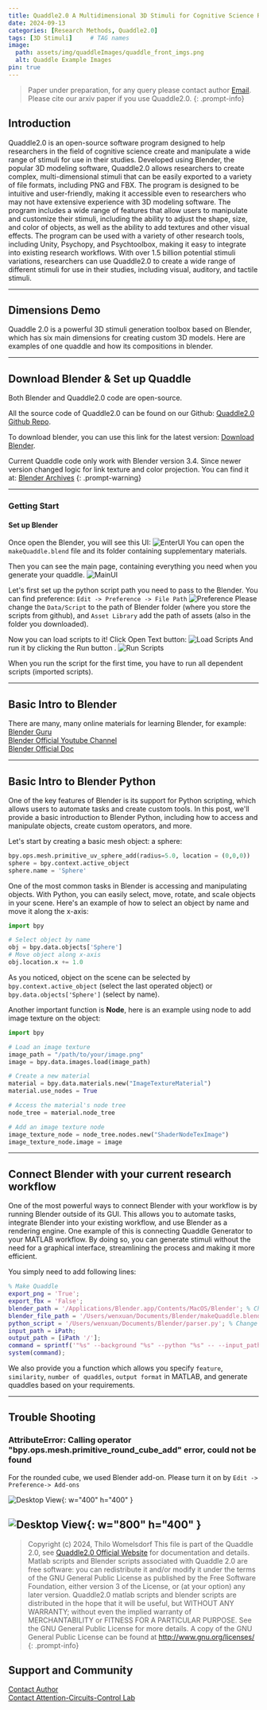 ```yaml
---
title: Quaddle2.0 A Multidimensional 3D Stimuli for Cognitive Science Research
date: 2024-09-13
categories: [Research Methods, Quaddle2.0]
tags: [3D Stimuli]     # TAG names 
image:
  path: assets/img/quaddleImages/quaddle_front_imgs.png
  alt: Quaddle Example Images
pin: true
---
```


> Paper under preparation, for any query please contact author [Email](mailto:xuan.wen@vanderbilt.edu). Please cite our arxiv paper if you use Quaddle2.0.
{: .prompt-info}

## Introduction
Quaddle2.0 is an open-source software program designed to help researchers in the field of cognitive science create and manipulate a wide range of stimuli for use in their studies. Developed using Blender, the popular 3D modeling software, Quaddle2.0 allows researchers to create complex, multi-dimensional stimuli that can be easily exported to a variety of file formats, including PNG and FBX. The program is designed to be intuitive and user-friendly, making it accessible even to researchers who may not have extensive experience with 3D modeling software. The program includes a wide range of features that allow users to manipulate and customize their stimuli, including the ability to adjust the shape, size, and color of objects, as well as the ability to add textures and other visual effects.  The program can be used with a variety of other research tools, including Unity, Psychopy, and Psychtoolbox, making it easy to integrate into existing research workflows. With over 1.5 billion potential stimuli variations, researchers can use Quaddle2.0 to create a wide range of different stimuli for use in their studies, including visual, auditory, and tactile stimuli.

---

## Dimensions Demo
Quaddle 2.0 is a powerful 3D stimuli generation toolbox based on Blender, which has six main dimensions for creating custom 3D models. Here are examples of one quaddle and how its compositions in blender.

---


## Download Blender & Set up Quaddle

Both Blender and Quaddle2.0 code are open-source.

All the source code of Quaddle2.0 can be found on our Github: [Quaddle2.0 Github Repo](https://github.com/xwen1765/blender-quaddle). 

To download blender, you can use this link for the latest version: [Download Blender](https://www.blender.org/download/). 

>
Current Quaddle code only work with Blender version 3.4. Since newer version changed logic for link texture and color projection. You can find it at: [Blender Archives](https://download.blender.org/release/)
{: .prompt-warning}


---

### Getting Start

#### Set up Blender

Once open the Blender, you will see this UI:
![EnterUI](assets/img/quaddleImages/001.png/001.png)
You can open the `makeQuaddle.blend` file and its folder containing supplementary materials. 

Then you can see the main page, containing everything you need when you generate your quaddle.
![MainUI](assets/img/quaddleImages/002.png)

Let's first set up the python script path you need to pass to the Blender. You can find preference: `Edit -> Preference -> File Path`
![Preference](assets/img/quaddleImages/003.png)
Please change the `Data/Script` to the path of Blender folder (where you store the scripts from github), and `Asset Library` add the path of assets (also in the folder you downloaded).

Now you can load scripts to it! Click Open Text button:
![Load Scripts](assets/img/quaddleImages/004.png)
And run it by clicking the Run button .
![Run Scripts](assets/img/quaddleImages/005.png)

When you run the script for the first time, you have to run all dependent scripts (imported scripts).

---

## Basic Intro to Blender

There are many, many online materials for learning Blender, for example:    
[Blender Guru](https://www.blenderguru.com)    
[Blender Official Youtube Channel](https://www.youtube.com/playlist?list=PLa1F2ddGya_-UvuAqHAksYnB0qL9yWDO6)    
[Blender Official Doc](https://docs.blender.org)    

---


## Basic Intro to Blender Python

One of the key features of Blender is its support for Python scripting, which allows users to automate tasks and create custom tools. In this post, we'll provide a basic introduction to Blender Python, including how to access and manipulate objects, create custom operators, and more.

Let's start by creating a basic mesh object: a sphere:

```python
bpy.ops.mesh.primitive_uv_sphere_add(radius=5.0, location = (0,0,0))
sphere = bpy.context.active_object
sphere.name = 'Sphere'
```

One of the most common tasks in Blender is accessing and manipulating objects. With Python, you can easily select, move, rotate, and scale objects in your scene. Here's an example of how to select an object by name and move it along the x-axis:

```python
import bpy

# Select object by name
obj = bpy.data.objects['Sphere']
# Move object along x-axis
obj.location.x += 1.0
```

As you noticed, object on the scene can be selected by `bpy.context.active_object` (select the last operated object) or `bpy.data.objects['Sphere']` (select by name).

Another important function is **Node**, here is an example using node to add image texture on the object:

```python
import bpy

# Load an image texture
image_path = "/path/to/your/image.png"
image = bpy.data.images.load(image_path)

# Create a new material
material = bpy.data.materials.new("ImageTextureMaterial")
material.use_nodes = True

# Access the material's node tree
node_tree = material.node_tree

# Add an image texture node
image_texture_node = node_tree.nodes.new("ShaderNodeTexImage")
image_texture_node.image = image
```

---

## Connect Blender with your current research workflow

One of the most powerful ways to connect Blender with your workflow is by running Blender outside of its GUI. This allows you to automate tasks, integrate Blender into your existing workflow, and use Blender as a rendering engine.  One example of this is connecting Quaddle Generator to your MATLAB workflow. By doing so, you can generate stimuli without the need for a graphical interface, streamlining the process and making it more efficient.

You simply need to add following lines:
```matlab
% Make Quaddle
export_png = 'True';
export_fbx = 'False';
blender_path = '/Applications/Blender.app/Contents/MacOS/Blender'; % Change this to your Blender path
blender_file_path = '/Users/wenxuan/Documents/Blender/makeQuaddle.blend'; 
python_script = '/Users/wenxuan/Documents/Blender/parser.py'; % Change this to your Python script path
input_path = iPath;
output_path = [iPath '/'];
command = sprintf('"%s" --background "%s" --python "%s" -- --input_path "%s" --output_path "%s" --export_fbx "%s" --export_png "%s"', blender_path, blender_file_path, python_script, input_path, output_path, export_fbx, export_png);
system(command);
```

We also provide you a function which allows you specify `feature`, `similarity`, `number of quaddles`, `output format` in MATLAB, and generate quaddles based on your requirements.


---  


## Trouble Shooting
### AttributeError: Calling operator "bpy.ops.mesh.primitive_round_cube_add" error, could not be found

For the rounded cube, we used Blender add-on. Please turn it on by `Edit -> Preference-> Add-ons`

![Desktop View](/assets/img/quaddleImages/TS001.png){: w="400" h="400" }

![Desktop View](/assets/img/quaddleImages/TS002.png){: w="800" h="400" }
--- 

> Copyright (c) 2024, Thilo Womelsdorf
This file is part of the Quaddle 2.0,
see [Quaddle2.0 Official Website](http://m-use.psy.vanderbilt.edu/quaddles-2/) for documentation and details. Matlab scripts and Blender scripts associated with Quaddle 2.0 are free software: you can redistribute it and/or modify it under the terms of the GNU General Public License as published by the Free Software Foundation,  either version 3 of the License, or (at your option) any later version. 
Quaddle2.0 matlab scripts and blender scripts are distributed in the hope that it will be useful, but WITHOUT ANY WARRANTY; without even the implied warranty of MERCHANTABILITY or FITNESS FOR A PARTICULAR PURPOSE.  See the GNU General Public License for more details. A copy of the GNU General Public License can be found at http://www.gnu.org/licenses/
{: .prompt-info}


## Support and Community
[Contact Author](mailto:xuan.wen@vanderbilt.edu)   
[Contact Attention-Circuits-Control Lab](http://accl.psy.vanderbilt.edu)